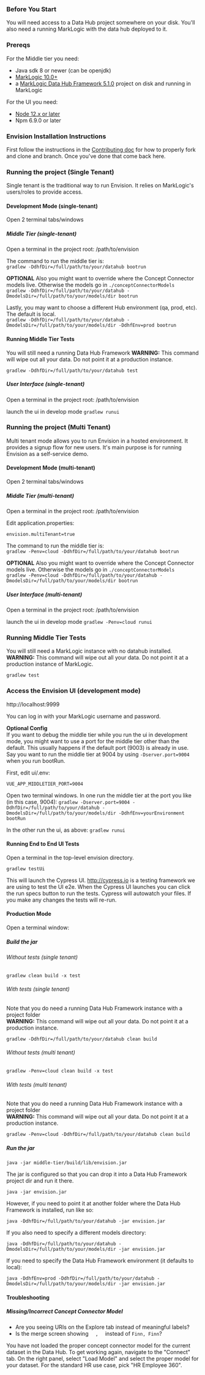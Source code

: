 ### Before You Start
You will need access to a Data Hub project somewhere on your disk. You'll also need a running MarkLogic with the data hub deployed to it.

### Prereqs
For the Middle tier you need:
 - Java sdk 8 or newer (can be openjdk)
 - [MarkLogic 10.0+](https://developer.marklogic.com/products/marklogic-server/10.0)
 - a [MarkLogic Data Hub Framework 5.1.0](https://github.com/marklogic/marklogic-data-hub) project on disk and running in MarkLogic

For the UI you need:
 - [Node 12.x or later](https://nodejs.org/en/)
 - Npm 6.9.0 or later

### Envision Installation Instructions 

First follow the instructions in the [Contributing doc](./CONTRIBUTING.md) for how to properly fork and clone and branch. Once you've done that come back here.

### Running the project (Single Tenant)
Single tenant is the traditional way to run Envision. It relies on MarkLogic's users/roles to provide access.

#### Development Mode (single-tenant)

Open 2 terminal tabs/windows

##### Middle Tier (single-tenant)
Open a terminal in the project root: /path/to/envision

The command to run the middle tier is:  
`gradlew -DdhfDir=/full/path/to/your/datahub bootrun`

**OPTIONAL** Also you might want to override where the Concept Connector models live. Otherwise the models go in `./conceptConnectorModels`  
`gradlew -DdhfDir=/full/path/to/your/datahub -DmodelsDir=/full/path/to/your/models/dir bootrun`

Lastly, you may want to choose a different Hub environment (qa, prod, etc). The default is local.  
`gradlew -DdhfDir=/full/path/to/your/datahub -DmodelsDir=/full/path/to/your/models/dir -DdhfEnv=prod bootrun`

#### Running Middle Tier Tests
You will still need a running Data Hub Framework
**WARNING:** This command will wipe out all your data. Do not point it at a production instance.

`gradlew -DdhfDir=/full/path/to/your/datahub test`

##### User Interface (single-tenant)
Open a terminal in the project root: /path/to/envision

launch the ui in develop mode
`gradlew runui`

### Running the project (Multi Tenant)
Multi tenant mode allows you to run Envision in a hosted environment. It provides a signup flow for new users. It's main purpose is for running Envision as a self-service demo.

#### Development Mode (multi-tenant)

Open 2 terminal tabs/windows

##### Middle Tier (multi-tenant)
Open a terminal in the project root: /path/to/envision

Edit application.properties:
```
envision.multiTenant=true
```

The command to run the middle tier is:  
`gradlew -Penv=cloud -DdhfDir=/full/path/to/your/datahub bootrun`

**OPTIONAL** Also you might want to override where the Concept Connector models live. Otherwise the models go in `./conceptConnectorModels`  
`gradlew -Penv=cloud -DdhfDir=/full/path/to/your/datahub -DmodelsDir=/full/path/to/your/models/dir bootrun`

##### User Interface (multi-tenant)
Open a terminal in the project root: /path/to/envision

launch the ui in develop mode
`gradlew -Penv=cloud runui`

### Running Middle Tier Tests
You will still need a MarkLogic instance with no datahub installed.  
**WARNING:** This command will wipe out all your data. Do not point it at a production instance of MarkLogic.

`gradlew test`

### Access the Envision UI (development mode)
http://localhost:9999

You can log in with your MarkLogic username and password.

**Optional Config**  
If you want to debug the middle tier while you run the ui in development mode, you might want to use a port for the middle tier other than the default. This usually happens if the default port (9003) is already in use.  
Say you want to run the middle tier at 9004 by using `-Dserver.port=9004` when you run bootRun.

First, edit ui/.env:  
```
VUE_APP_MIDDLETIER_PORT=9004
```

Open two terminal windows. In one run the middle tier at the port you like (in this case, 9004):
`gradlew -Dserver.port=9004 -DdhfDir=/full/path/to/your/datahub -DmodelsDir=/full/path/to/your/models/dir -DdhfEnv=yourEnvironment bootRun`

In the other run the ui, as above:
`gradlew runui`

#### Running End to End UI Tests
Open a terminal in the top-level envision directory.

`gradlew testUi`

This will launch the Cypress UI. http://cypress.io is a testing framework we are using to test the UI e2e. When the Cypress UI launches you can click the run specs button to run the tests. Cypress will autowatch your files. If you make any changes the tests will re-run.

#### Production Mode
Open a terminal window:  

##### Build the jar

###### Without tests (single tenant)
`gradlew clean build -x test`

###### With tests (single tenant)
Note that you do need a running Data Hub Framework instance with a project folder  
**WARNING:** This command will wipe out all your data. Do not point it at a production instance.

`gradlew -DdhfDir=/full/path/to/your/datahub clean build`

###### Without tests (multi tenant)
`gradlew -Penv=cloud clean build -x test`

###### With tests (multi tenant)
Note that you do need a running Data Hub Framework instance with a project folder  
**WARNING:** This command will wipe out all your data. Do not point it at a production instance.

`gradlew -Penv=cloud -DdhfDir=/full/path/to/your/datahub clean build`


##### Run the jar
`java -jar middle-tier/build/lib/envision.jar`

The jar is configured so that you can drop it into a Data Hub Framework project dir and run it there.

`java -jar envision.jar`

However, if you need to point it at another folder where the Data Hub Framework is installed, run like so:

`java -DdhfDir=/full/path/to/your/datahub -jar envision.jar`

If you also need to specify a different models directory:

`java -DdhfDir=/full/path/to/your/datahub -DmodelsDir=/full/path/to/your/models/dir -jar envision.jar`

If you need to specify the Data Hub Framework environment (it defaults to local):

`java -DdhfEnv=prod -DdhfDir=/full/path/to/your/datahub -DmodelsDir=/full/path/to/your/models/dir -jar envision.jar`

#### Troubleshooting

##### Missing/Incorrect Concept Connector Model

* Are you seeing URIs on the Explore tab instead of meaningful labels?  
* Is the merge screen showing `   ,   ` instead of `Finn, Finn`?

You have not loaded the proper concept connector model for the current dataset in the Data Hub. To get working again, navigate to the "Connect" tab.  On the right panel, select "Load Model" and select the proper model for your dataset.  For the standard HR use case, pick "HR Employee 360".    

